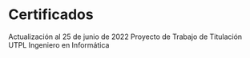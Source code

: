 # Certificados
Actualización al 25 de junio de 2022
Proyecto de Trabajo de Titulación UTPL
Ingeniero en Informática
